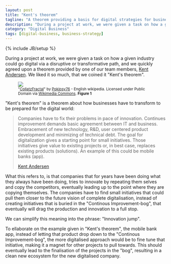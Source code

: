 ```yaml
---
layout: post
title: "Kent's theorem"
tagline: "A theorem providing a basis for digital strategies for business"
description: "During a project at work, we were given a task on how a given industry could go digital via a disruptive or transformative path, and we quickly agreed upon a theorem provided by one of our team members, Kent Andersen. We liked it so much, that we coined it Kent's theorem."
category: "Digital Business"
tags: [digital-business, business-strategy]
---
```

{% include JB/setup %}
<p class="lead">
During a project at work, we were given a task on how a given industry could go digital via a disruptive or transformative path, and we quickly agreed upon a theorem provided by one of our team members, <a href="https://www.linkedin.com/profile/view?id=AAkAAAQDtO8Bju1IMzQRnnRSbrEoBmQ4Xdgw82Q">Kent Andersen</a>. We liked it so much, that we coined it "Kent's theorem".
</p>

<figure>
  <img src="https://upload.wikimedia.org/wikipedia/commons/thumb/1/1c/CollatzFractal.png/640px-CollatzFractal.png" class="img-responsive img-rounded img-thumbnail"/>
  <figcaption>
    <small>
      "<a href="https://commons.wikimedia.org/wiki/File:CollatzFractal.png#/media/File:CollatzFractal.png">CollatzFractal</a>" by <a href="//commons.wikimedia.org/w/index.php?title=User:Pokipsy76&amp;action=edit&amp;redlink=1" class="new" title="User:Pokipsy76 (page does not exist)">Pokipsy76</a> - English wikipedia. Licensed under Public Domain via <a href="//commons.wikimedia.org/wiki/">Wikimedia Commons</a>. <strong>Figure 1</strong>
    </small>
  </figcaption>
</figure>

"Kent's theorem" is a theorem about how businesses have to transform to be prepared for  the digital world:

>Companies have to fix their problems in pace of innovation. Continues improvement demands basic agreement between IT and business. Embracement of new technology, R&D, user centered product development and minimizing of technical debt. The goal for digitalization gives a starting point for small initiatives. Those initiatives give value to existing projects or, in best case, replaces existing products (solutions). An example of this could be mobile banks (app).
>
><a href="https://www.linkedin.com/profile/view?id=AAkAAAQDtO8Bju1IMzQRnnRSbrEoBmQ4Xdgw82Q">Kent Andersen</a>

What this refers to, is that companies that for years have been doing what they always have been doing, tries to innovate by repeating them selves and copy the competitors, eventually leading up to the point where they are copying themselves. The companies have to find small initiatives that could pull them closer to the future vision of complete digitalisation, instead of creating initiatives that is buried in the "Continous Improvement-bog", that eventually will drag the production and innovation to a full stop.

We can simplify this meaning into the phrase: "Innovation jump".

To ellaborate on the example given in "Kent's theorem", the mobile bank app, instead of letting that product drop down to the "Continous Improvement-bog", the more digitalised approach would be to fine tune that initiative, making it a magnet for other projects to pull towards. This should eventually lead to the finalisation of the projects in the "bog", resulting in a clean new ecosystem for the new digitalised company.
